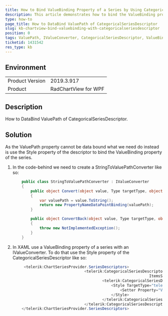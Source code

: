 ```yaml
---
title: How to Bind ValueBinding Property of a Series by Using CategoricalSeriesDescriptor
description: This article demonstrates how to bind the ValueBinding property of a series using a CategoricalSeriesDescriptor.
type: how-to
page_title: How to DataBind ValuePath of CategoricalSeriesDescriptor 
slug: kb-chartview-bind-valuebinding-with-categoricalseriesdescriptor
position: 0
tags: ValuePath, IValueConverter, CategoricalSeriesDescriptor, ValueBinding
ticketid: 1431542
res_type: kb
---
```


## Environment
<table>
	<tbody>
		<tr>
			<td>Product Version</td>
			<td>2019.3.917</td>
		</tr>
		<tr>
			<td>Product</td>
			<td>RadChartView for WPF</td>
		</tr>
	</tbody>
</table>

## Description

How to DataBind ValuePath of CategoricalSeriesDescriptor.

## Solution

As the ValuePath property cannot be data bound what we need do instead is use the Style property of the descriptor to bind the ValueBinding property of the series.

1. In the code-behind we need to create a StringToValuePathConverter like so:

	
	```C#
		public class StringToValuePathConverter : IValueConverter
		{
			public object Convert(object value, Type targetType, object parameter, CultureInfo culture)
			{
				var valuePath = value.ToString();
				return new PropertyNameDataPointBinding(valuePath);
			}

			public object ConvertBack(object value, Type targetType, object parameter, CultureInfo culture)
			{
				throw new NotImplementedException();
			}
		}
	```
	
2.  In XAML use a ValueBinding property of a series with an IValueConverter. To do that  use the Style property of the CategoricalSeriesDescriptor like so:

	
	```C#
		 <telerik:ChartSeriesProvider.SeriesDescriptors>
                                    <telerik:CategoricalSeriesDescriptor x:Name="seriesDescriptor" CategoryPath="ArchiveTime"        
                                                                 ItemsSourcePath="ChartItems">
                                            <telerik:CategoricalSeriesDescriptor.Style>
                                                <Style TargetType="telerik:BarSeries">
                                                    <Setter Property="ValueBinding" Value="{Binding RelativeSource={RelativeSource AncestorType=telerik:RadCartesianChart}, Path=DataContext.BarChartValuePath, Converter={StaticResource StringToValuePathConverter}}" />
                                                </Style>
                                            </telerik:CategoricalSeriesDescriptor.Style>
                                    </telerik:CategoricalSeriesDescriptor>
		</telerik:ChartSeriesProvider.SeriesDescriptors>
	```
